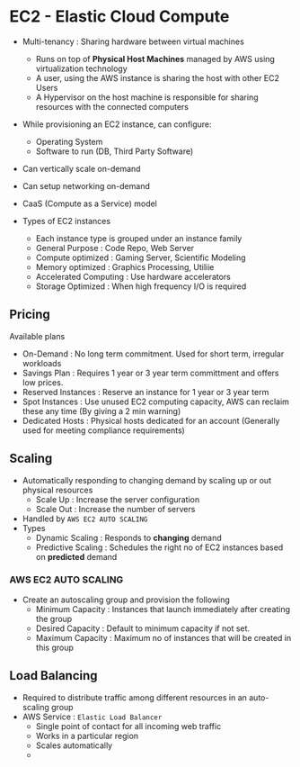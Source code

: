 # EC2 - Elastic Cloud Compute

- Multi-tenancy : Sharing hardware between virtual machines
  - Runs on top of **Physical Host Machines** managed by AWS using virtualization technology
  - A user, using the AWS instance is sharing the host with other EC2 Users
  - A Hypervisor on the host machine is responsible for sharing resources with the connected computers

- While provisioning an EC2 instance, can configure:
  - Operating System
  - Software to run (DB, Third Party Software)
- Can vertically scale on-demand
- Can setup networking on-demand
- CaaS (Compute as a Service) model

- Types of EC2 instances
  - Each instance type is grouped under an instance family
  - General Purpose : Code Repo, Web Server
  - Compute optimized : Gaming Server, Scientific Modeling
  - Memory optimized : Graphics Processing, Utiliie
  - Accelerated Computing : Use hardware accelerators
  - Storage Optimized : When high frequency I/O is required

## Pricing

Available plans
- On-Demand : No long term commitment. Used for short term, irregular workloads
- Savings Plan : Requires 1 year or 3 year term committment and offers low prices.
- Reserved Instances : Reserve an instance for 1 year or 3 year term
- Spot Instances : Use unused EC2 computing capacity, AWS can reclaim these any time (By giving a 2 min warning)
- Dedicated Hosts : Physical hosts dedicated for an account (Generally used for meeting compliance requirements)

## Scaling
- Automatically responding to changing demand by scaling up or out physical resources
  - Scale Up : Increase the server configuration
  - Scale Out : Increase the number of servers
- Handled by `AWS EC2 AUTO SCALING`
- Types
  - Dynamic Scaling : Responds to **changing** demand
  - Predictive Scaling : Schedules the right no of EC2 instances based on **predicted** demand

### AWS EC2 AUTO SCALING
- Create an autoscaling group and provision the following
  - Minimum Capacity : Instances that launch immediately after creating the group
  - Desired Capacity : Default to minimum capacity if not set.
  - Maximum Capacity : Maximum no of instances that will be created in this group

## Load Balancing
- Required to distribute traffic among different resources in an auto-scaling group
- AWS Service : `Elastic Load Balancer`
  - Single point of contact for all incoming web traffic
  - Works in a particular region
  - Scales automatically
  - 
